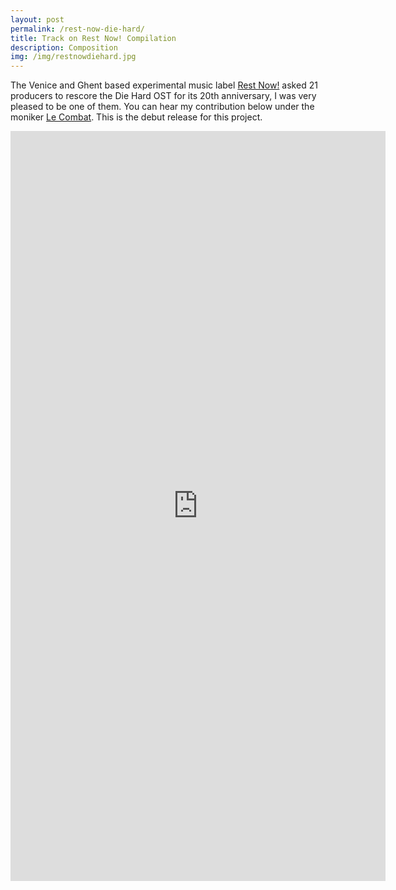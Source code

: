 ```yaml
---
layout: post
permalink: /rest-now-die-hard/
title: Track on Rest Now! Compilation
description: Composition
img: /img/restnowdiehard.jpg
---
```


The Venice and Ghent based experimental music label [Rest Now!](https://www.takearestnow.com/releases) asked 21 producers to rescore the Die Hard OST for its 20th anniversary, I was very pleased to be one of them. You can hear my contribution below under the moniker [Le Combat](https://en.wikipedia.org/wiki/Combat_(newspaper)). This is the debut release for this project.

<p align="left"><iframe style="border: 0; width: 600px; height: 1200px;" src="https://bandcamp.com/EmbeddedPlayer/album=2493063298/size=large/bgcol=333333/linkcol=0f91ff/package=1165367189/transparent=true/" seamless><a href="http://music.takearestnow.com/album/die-hard-rest-now-motion-picture-soundtrack">Die Hard (Rest Now! Motion Picture Soundtrack) by Various Artists</a></iframe>
